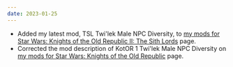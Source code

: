 ```yaml
---
date: 2023-01-25
---
```


* Added my latest mod, TSL Twi'lek Male NPC Diversity, to [my mods for Star Wars: Knights of the Old Republic II: The Sith Lords](/projects/mods/kotor2) page.
* Corrected the mod description of KotOR 1 Twi'lek Male NPC Diversity on [my mods for Star Wars: Knights of the Old Republic](/projects/mods/kotor1) page.